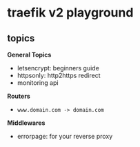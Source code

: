 # traefik v2 playground

## topics

**General Topics**
* letsencrypt: beginners guide
* httpsonly: http2https redirect
* monitoring api

**Routers**
* `www.domain.com -> domain.com`

**Middlewares**
* errorpage: for your reverse proxy
